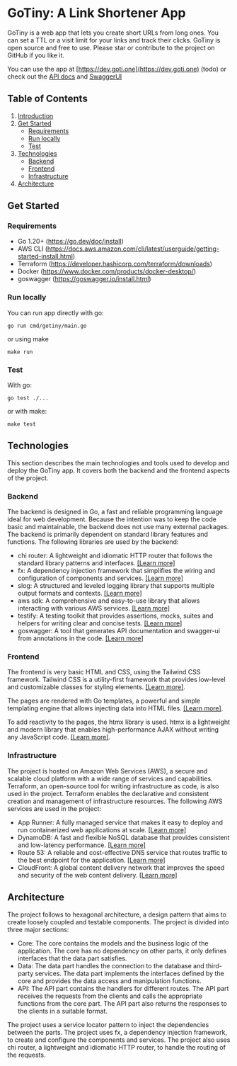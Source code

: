 # GoTiny: A Link Shortener App

GoTiny is a web app that lets you create short URLs from long ones. 
You can set a TTL or a visit limit for your links and track their clicks. 
GoTiny is open source and free to use. Please star or contribute to the project on GitHub if you like it.

You can use the app at [https://dev.goti.one](https://dev.goti.one) (todo)
or check out the [API docs](https://dev.goti.one/api/docs) and [SwaggerUI](https://dev.goti.one/api/swagger-ui)


## Table of Contents
1. [Introduction](#gotiny-a-link-shortener-app)
2. [Get Started](#get-started)
    * [Requirements](#requirements)
    * [Run locally](#run-locally)
    * [Test](#test)
3. [Technologies](#technologies)
    * [Backend](#backend)
    * [Frontend](#frontend)
    * [Infrastructure](#infrastructure)
4. [Architecture](#architecture)

## Get Started

### Requirements
* Go 1.20+ (https://go.dev/doc/install)
* AWS CLI (https://docs.aws.amazon.com/cli/latest/userguide/getting-started-install.html)
* Terraform (https://developer.hashicorp.com/terraform/downloads)
* Docker (https://www.docker.com/products/docker-desktop/)
* goswagger (https://goswagger.io/install.html)

### Run locally
You can run app directly with go:

  	go run cmd/gotiny/main.go

or using make

    make run
    
### Test
With go:

    go test ./...
    
or with make:

    make test

## Technologies

This section describes the main technologies and tools used to develop and deploy the GoTiny app. It covers both the backend and the frontend aspects of the project.

### Backend

The backend is designed in Go, a fast and reliable programming language ideal for web development. Because the intention was to keep the code basic and maintainable, the backend does not use many external packages. The backend is primarily dependent on standard library features and functions. The following libraries are used by the backend:
- chi router: A lightweight and idiomatic HTTP router that follows the standard library patterns and interfaces. [[Learn more]](https://htmx.org/)
- fx: A dependency injection framework that simplifies the wiring and configuration of components and services. [[Learn more]](https://github.com/uber-go/fx)
- slog: A structured and leveled logging library that supports multiple output formats and contexts. [[Learn more]](https://pkg.go.dev/golang.org/x/exp/slog)
- aws sdk: A comprehensive and easy-to-use library that allows interacting with various AWS services. [[Learn more]](https://github.com/aws/aws-sdk-go-v2)
- testify: A testing toolkit that provides assertions, mocks, suites and helpers for writing clear and concise tests. [[Learn more]](https://github.com/stretchr/testify)
- goswagger: A tool that generates API documentation and swagger-ui from annotations in the code. [[Learn more]](https://goswagger.io)

### Frontend

The frontend is very basic HTML and CSS, using the Tailwind CSS framework. Tailwind CSS is a utility-first framework that provides low-level and customizable classes for styling elements. [[Learn more]](https://github.com/go-chi/chi).

The pages are rendered with Go templates, a powerful and simple templating engine that allows injecting data into HTML files. [[Learn more]](https://pkg.go.dev/html/template).

To add reactivity to the pages, the htmx library is used. htmx is a lightweight and modern library that enables high-performance AJAX without writing any JavaScript code. [[Learn more]](https://htmx.org/).

### Infrastructure

The project is hosted on Amazon Web Services (AWS), a secure and scalable cloud platform with a wide range of services and capabilities. Terraform, an open-source tool for writing infrastructure as code, is also used in the project. Terraform enables the declarative and consistent creation and management of infrastructure resources. The following AWS services are used in the project:
- App Runner: A fully managed service that makes it easy to deploy and run containerized web applications at scale. [[Learn more]](https://aws.amazon.com/apprunner/)
- DynamoDB: A fast and flexible NoSQL database that provides consistent and low-latency performance. [[Learn more]](https://aws.amazon.com/dynamodb/)
- Route 53: A reliable and cost-effective DNS service that routes traffic to the best endpoint for the application. [[Learn more]](https://aws.amazon.com/route53/)
- CloudFront: A global content delivery network that improves the speed and security of the web content delivery. [[Learn more]](https://aws.amazon.com/cloudfront/)

## Architecture

The project follows to hexagonal architecture, a design pattern that aims to create loosely coupled and testable components. The project is divided into three major sections:
* Core: The core contains the models and the business logic of the application. The core has no dependency on other parts, it only defines interfaces that the data part satisfies.
* Data: The data part handles the connection to the database and third-party services. The data part implements the interfaces defined by the core and provides the data access and manipulation functions.
* API: The API part contains the handlers for different routes. The API part receives the requests from the clients and calls the appropriate functions from the core part. The API part also returns the responses to the clients in a suitable format.
  
The project uses a service locator pattern to inject the dependencies between the parts. The project uses fx, a dependency injection framework, to create and configure the components and services. The project also uses chi router, a lightweight and idiomatic HTTP router, to handle the routing of the requests.
